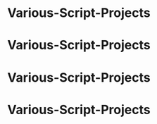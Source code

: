 # Various-Script-Projects

# Various-Script-Projects
# Various-Script-Projects
# Various-Script-Projects

